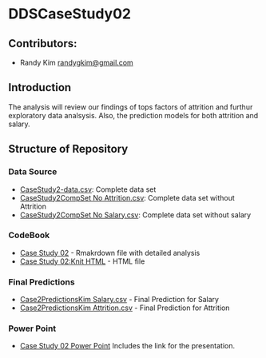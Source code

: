 # DDSCaseStudy02

## Contributors: 
- Randy Kim       randygkim@gmail.com

## Introduction
The analysis will review our findings of tops factors of attrition and furthur exploratory data analsysis. Also, the prediction models for both attrition and salary.

## Structure of Repository
### Data Source
* [CaseStudy2-data.csv](https://github.com/RandytheReindeer/DDSCaseStudy02/blob/main/Data/CaseStudy2-data.csv): Complete data set
* [CaseStudy2CompSet No Attrition.csv](https://github.com/RandytheReindeer/DDSCaseStudy02/blob/main/Data/CaseStudy2CompSet%20No%20Attrition.csv): Complete data set without Attrition
* [CaseStudy2CompSet No Salary.csv](https://github.com/RandytheReindeer/DDSCaseStudy02/blob/main/Data/CaseStudy2CompSet%20No%20Salary.csv): Complete data set without salary

### CodeBook
* [Case Study 02](https://github.com/RandytheReindeer/DDSCaseStudy02/blob/main/CodeBook/Case%20Study%2002.Rmd) - Rmakrdown file with detailed analysis
* [Case Study 02:Knit HTML](https://github.com/RandytheReindeer/DDSCaseStudy02/blob/main/CodeBook/Case-Study-02.html) - HTML file

### Final Predictions
* [Case2PredictionsKim Salary.csv](https://github.com/RandytheReindeer/DDSCaseStudy02/blob/main/Predictions/Case2PredictionsKim%20Salary.csv) - Final Prediction for Salary
* [Case2PredictionsKim Attrition.csv](https://github.com/RandytheReindeer/DDSCaseStudy02/blob/main/Predictions/Case2PredictionsKim%20Attrition.csv) - Final Prediction for Attrition

### Power Point
* [Case Study 02 Power Point](https://github.com/RandytheReindeer/DDSCaseStudy02/blob/main/DDS%20Case%20Study%2002%20-%20Randy%20Kim.pptx)
Includes the link for the presentation.
